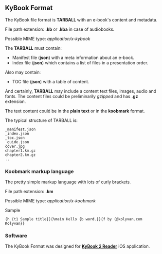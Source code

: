 ## KyBook Format

The KyBook file format is **TARBALL** with an e-book's content and metadata.

File path extension: **.kb** or **.kba** in case of audiobooks.

Possible MIME type: *application/x-kybook*

The **TARBALL** must contain:

* Manifest file (**json**) with a meta information about an e-book.
* Index file (**json**) which contains a list of files in a presentation order.

Also may contain:

* TOC file (**json**) with a table of content.

And certainly, **TARBALL** may include a content text files, images, audio and fonts.
The content files could be preliminarily *gzipped* and has **.gz** extension.

The text content could be in the **plain text** or in the **koobmark** format.

The typical structure of TARBALL is:

    _manifest.json
    _index.json
    _toc.json
    _guide.json
    cover.jpg
    chapter1.km.gz
    chapter2.km.gz
    ..


### Koobmark markup language

The pretty simple markup language with lots of curly brackets.

File path extension: **.km**

Possible MIME type: *application/x-koobmark*

Sample

    {h {t1 Sample title}}{%main Hello {b word.}}{f by {@kolyvan.com Kolyvan}}


### Software

The KyBook Format was designed for [**KyBook 2 Reader**](https://itunes.apple.com/ru/app/kybook-2-reader-for-epub-fb2/id1018584176) iOS application.
